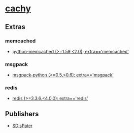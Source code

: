 # [cachy](https://pypi.org/project/cachy)


## Extras

### memcached
- [python-memcached (>=1.59,<2.0); extra=='memcached'](packages/p/python-memcached.md)

### msgpack
- [msgpack-python (>=0.5,<0.6); extra=='msgpack'](packages/m/msgpack-python.md)

### redis
- [redis (>=3.3.6,<4.0.0); extra=='redis'](packages/r/redis.md)


## Publishers
- [SDisPater](https://pypi.org/user/SDisPater)

